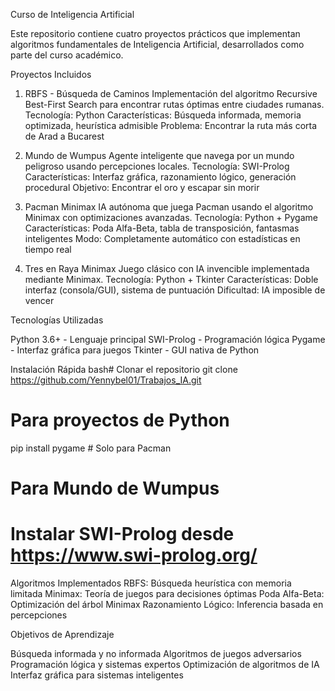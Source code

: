 Curso de Inteligencia Artificial

Este repositorio contiene cuatro proyectos prácticos que implementan algoritmos fundamentales de Inteligencia Artificial, desarrollados como parte del curso académico.

Proyectos Incluidos
1. RBFS - Búsqueda de Caminos
Implementación del algoritmo Recursive Best-First Search para encontrar rutas óptimas entre ciudades rumanas.
Tecnología: Python
Características: Búsqueda informada, memoria optimizada, heurística admisible
Problema: Encontrar la ruta más corta de Arad a Bucarest

2. Mundo de Wumpus
Agente inteligente que navega por un mundo peligroso usando percepciones locales.
Tecnología: SWI-Prolog
Características: Interfaz gráfica, razonamiento lógico, generación procedural
Objetivo: Encontrar el oro y escapar sin morir

3. Pacman Minimax
IA autónoma que juega Pacman usando el algoritmo Minimax con optimizaciones avanzadas.
Tecnología: Python + Pygame
Características: Poda Alfa-Beta, tabla de transposición, fantasmas inteligentes
Modo: Completamente automático con estadísticas en tiempo real

4. Tres en Raya Minimax
Juego clásico con IA invencible implementada mediante Minimax.
Tecnología: Python + Tkinter
Características: Doble interfaz (consola/GUI), sistema de puntuación
Dificultad: IA imposible de vencer

Tecnologías Utilizadas

Python 3.6+ - Lenguaje principal
SWI-Prolog - Programación lógica
Pygame - Interfaz gráfica para juegos
Tkinter - GUI nativa de Python

Instalación Rápida
bash# Clonar el repositorio
git clone https://github.com/Yennybel01/Trabajos_IA.git
# Para proyectos de Python
pip install pygame  # Solo para Pacman
# Para Mundo de Wumpus
# Instalar SWI-Prolog desde https://www.swi-prolog.org/

Algoritmos Implementados
RBFS: Búsqueda heurística con memoria limitada
Minimax: Teoría de juegos para decisiones óptimas
Poda Alfa-Beta: Optimización del árbol Minimax
Razonamiento Lógico: Inferencia basada en percepciones

Objetivos de Aprendizaje

Búsqueda informada y no informada
Algoritmos de juegos adversarios
Programación lógica y sistemas expertos
Optimización de algoritmos de IA
Interfaz gráfica para sistemas inteligentes
